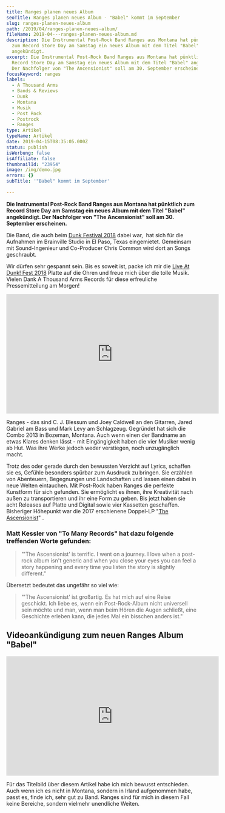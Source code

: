 ```yaml
---
title: Ranges planen neues Album
seoTitle: Ranges planen neues Album - "Babel" kommt im September
slug: ranges-planen-neues-album
path: /2019/04/ranges-planen-neues-album/
fileName: 2019-04---ranges-planen-neues-album.md
description: Die Instrumental Post-Rock Band Ranges aus Montana hat pünktlich
  zum Record Store Day am Samstag ein neues Album mit dem Titel "Babel"
  angekündigt.
excerpt: Die Instrumental Post-Rock Band Ranges aus Montana hat pünktlich zum
  Record Store Day am Samstag ein neues Album mit dem Titel "Babel" angekündigt.
  Der Nachfolger von "The Ancensionist" soll am 30. September erscheinen.
focusKeyword: ranges
labels:
  - A Thousand Arms
  - Bands & Reviews
  - Dunk
  - Montana
  - Musik
  - Post Rock
  - Postrock
  - Ranges
type: Artikel
typeName: Artikel
date: 2019-04-15T08:35:05.000Z
status: publish
isWerbung: false
isAffiliate: false
thumbnailId: "23954"
image: /img/demo.jpg
errors: {}
subTitle: '"Babel" kommt im September'
  
---
```


**Die Instrumental Post-Rock Band Ranges aus Montana hat pünktlich zum Record
Store Day am Samstag ein neues Album mit dem Titel "Babel" angekündigt. Der
Nachfolger von "The Ancensionist" soll am 30. September erscheinen.**

Die Band, die auch beim
[Dunk Festival 2018](/2018/05/dunkfestival-2018-postrock-liebe-fuer-immer/)
dabei war,  hat sich für die Aufnahmen im Brainville Studio in El Paso, Texas
eingemietet. Gemeinsam mit Sound-Ingenieur und Co-Producer Chris Common wird
dort an Songs geschraubt.

Wir dürfen sehr gespannt sein. Bis es soweit ist, packe ich mir die
[Live At Dunk! Fest 2018](https://dunkrecords.com/products/ranges-live-at-dunk-fest-2018-2xlp)
Platte auf die Ohren und freue mich über die tolle Musik. Vielen Dank A Thousand
Arms Records für diese erfreuliche Pressemitteilung am Morgen!

<iframe src="https://www.youtube.com/embed/A8pYkj-Yprs" width="560" height="315" frameborder="0" allowfullscreen="allowfullscreen"></iframe>

Ranges - das sind C. J. Blessum und Joey Caldwell an den Gitarren, Jared Gabriel
am Bass und Mark Levy am Schlagzeug. Gegründet hat sich die Combo 2013 in
Bozeman, Montana. Auch wenn einen der Bandname an etwas Klares denken lässt -
mit Eingängigkeit haben die vier Musiker wenig ab Hut. Was ihre Werke jedoch
weder verstiegen, noch unzugänglich macht.

Trotz des oder gerade durch den bewussten Verzicht auf Lyrics, schaffen sie es,
Gefühle besonders spürbar zum Ausdruck zu bringen. Sie erzählen von Abenteuern,
Begegnungen und Landschaften und lassen einen dabei in neue Welten eintauchen.
Mit Post-Rock haben Ranges die perfekte Kunstform für sich gefunden. Sie
ermöglicht es ihnen, ihre Kreativität nach außen zu transportieren und ihr eine
Form zu geben. Bis jetzt haben sie acht Releases auf Platte und Digital sowie
vier Kassetten geschaffen. Bisheriger Höhepunkt war die 2017 erschienene
Doppel-LP "[The Ascensionist](https://www.rangesmusic.com/the-ascensionist)" .

### Matt Kessler von "To Many Records" hat dazu folgende treffenden Worte gefunden:

> "'The Ascensionist' is terrific. I went on a journey. I love when a post-rock
> album isn't generic and when you close your eyes you can feel a story
> happening and every time you listen the story is slightly different."

Übersetzt bedeutet das ungefähr so viel wie:

> "'The Ascensionist' ist großartig. Es hat mich auf eine Reise geschickt. Ich
> liebe es, wenn ein Post-Rock-Album nicht universell sein möchte und man, wenn
> man beim Hören die Augen schließt, eine Geschichte erleben kann, die jedes Mal
> ein bisschen anders ist."

## Videoankündigung zum neuen Ranges Album "Babel"

<iframe src="https://www.youtube.com/embed/0zC6784zzrU" width="560" height="315" frameborder="0" allowfullscreen="allowfullscreen"></iframe>

Für das Titelbild über diesem Artikel habe ich mich bewusst entschieden. Auch
wenn ich es nicht in Montana, sondern in Irland aufgenommen habe, passt es,
finde ich, sehr gut zu Band. Ranges sind für mich in diesem Fall keine Bereiche,
sondern vielmehr unendliche Weiten.

  